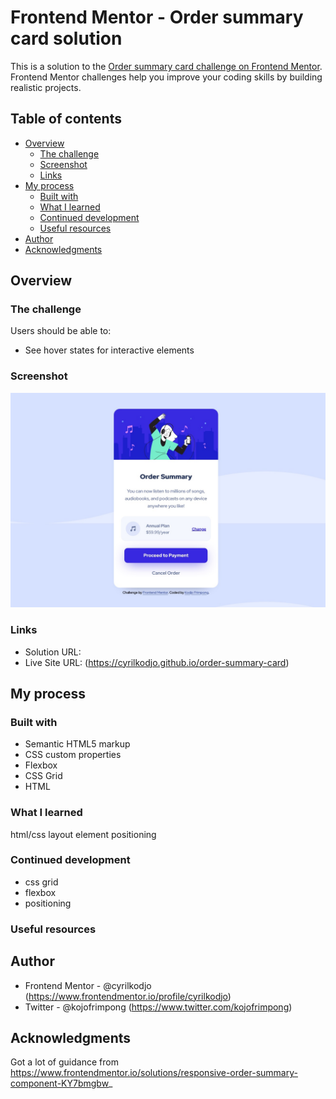 # Frontend Mentor - Order summary card solution

This is a solution to the [Order summary card challenge on Frontend Mentor](https://www.frontendmentor.io/challenges/order-summary-component-QlPmajDUj). Frontend Mentor challenges help you improve your coding skills by building realistic projects. 

## Table of contents

- [Overview](#overview)
  - [The challenge](#the-challenge)
  - [Screenshot](#screenshot)
  - [Links](#links)
- [My process](#my-process)
  - [Built with](#built-with)
  - [What I learned](#what-i-learned)
  - [Continued development](#continued-development)
  - [Useful resources](#useful-resources)
- [Author](#author)
- [Acknowledgments](#acknowledgments)



## Overview

### The challenge

Users should be able to:

- See hover states for interactive elements

### Screenshot

![](./screenshot.jpg)


### Links

- Solution URL: 
- Live Site URL: (https://cyrilkodjo.github.io/order-summary-card)

## My process

### Built with

- Semantic HTML5 markup
- CSS custom properties
- Flexbox
- CSS Grid
- HTML

### What I learned

html/css layout
element positioning


### Continued development

- css grid
- flexbox
- positioning

### Useful resources


## Author

- Frontend Mentor - @cyrilkodjo (https://www.frontendmentor.io/profile/cyrilkodjo)
- Twitter - @kojofrimpong (https://www.twitter.com/kojofrimpong)

## Acknowledgments

Got a lot of guidance from https://www.frontendmentor.io/solutions/responsive-order-summary-component-KY7bmgbw_
